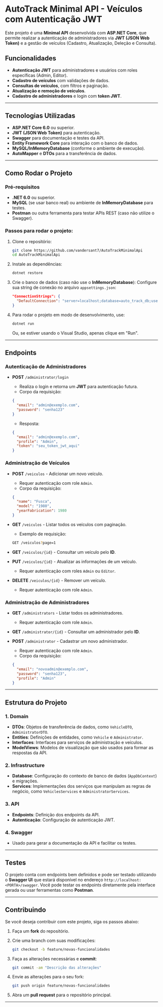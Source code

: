 # AutoTrack Minimal API - Veículos com Autenticação JWT

Este projeto é uma **Minimal API** desenvolvida com **ASP.NET Core**, que permite realizar a autenticação de administradores via **JWT (JSON Web Token)** e a gestão de veículos (Cadastro, Atualização, Deleção e Consulta).

## Funcionalidades

* **Autenticação JWT** para administradores e usuários com roles específicas (Admin, Editor).
* **Cadastro de veículos** com validações de dados.
* **Consultas de veículos**, com filtros e paginação.
* **Atualização e remoção de veículos**.
* **Cadastro de administradores** e login com **token JWT**.

---

## Tecnologias Utilizadas

* **ASP.NET Core 6.0** ou superior.
* **JWT (JSON Web Token)** para autenticação.
* **Swagger** para documentação e testes da API.
* **Entity Framework Core** para interação com o banco de dados.
* **MySQL/InMemoryDatabase** (conforme o ambiente de execução).
* **AutoMapper** e **DTOs** para a transferência de dados.

---

## Como Rodar o Projeto

### Pré-requisitos

* **.NET 6.0** ou superior.
* **MySQL** (se usar banco real) ou ambiente de **InMemoryDatabase** para testes.
* **Postman** ou outra ferramenta para testar APIs REST (caso não utilize o Swagger).

### Passos para rodar o projeto:

1. Clone o repositório:

   ```bash
   git clone https://github.com/vandersant7/AutoTrackMinimalApi
   cd AutoTrackMinimalApi
   ```

2. Instale as dependências:

   ```bash
   dotnet restore
   ```

3. Crie o banco de dados (caso não use o **InMemoryDatabase**):
   Configure sua string de conexão no arquivo `appsettings.json`:

   ```json
   "ConnectionStrings": {
     "DefaultConnection": "server=localhost;database=auto_track_db;user=root;password=senha"
   }
   ```

4. Para rodar o projeto em modo de desenvolvimento, use:

   ```bash
   dotnet run
   ```

   Ou, se estiver usando o Visual Studio, apenas clique em "Run".

---

## Endpoints

### Autenticação de Administradores

* **POST** `/administrator/login`

  * Realiza o login e retorna um **JWT** para autenticação futura.
  * Corpo da requisição:

  ```json
  {
    "email": "admin@exemplo.com",
    "password": "senha123"
  }
  ```

  * Resposta:

  ```json
  {
    "email": "admin@exemplo.com",
    "profile": "Admin",
    "token": "seu_token_jwt_aqui"
  }
  ```

### Administração de Veículos

* **POST** `/veiculos` - Adicionar um novo veículo.

  * Requer autenticação com role `Admin`.
  * Corpo da requisição:

  ```json
  {
    "name": "Fusca",
    "model": "1980",
    "yearFabrication": 1980
  }
  ```

* **GET** `/veiculos` - Listar todos os veículos com paginação.

  * Exemplo de requisição:

  ```bash
  GET /veiculos?page=1
  ```

* **GET** `/veiculos/{id}` - Consultar um veículo pelo **ID**.

* **PUT** `/veiculos/{id}` - Atualizar as informações de um veículo.

  * Requer autenticação com roles `Admin` ou `Editor`.

* **DELETE** `/veiculos/{id}` - Remover um veículo.

  * Requer autenticação com role `Admin`.

### Administração de Administradores

* **GET** `/administrators` - Listar todos os administradores.

  * Requer autenticação com role `Admin`.

* **GET** `/administrator/{id}` - Consultar um administrador pelo **ID**.

* **POST** `/administrator` - Cadastrar um novo administrador.

  * Requer autenticação com role `Admin`.
  * Corpo da requisição:

  ```json
  {
    "email": "novoadmin@exemplo.com",
    "password": "senha123",
    "profile": "Admin"
  }
  ```

---

## Estrutura do Projeto

### 1. **Domain**

* **DTOs**: Objetos de transferência de dados, como `VehicleDTO`, `AdministratorDTO`.
* **Entities**: Definições de entidades, como `Vehicle` e `Administrator`.
* **Interfaces**: Interfaces para serviços de administração e veículos.
* **ModelViews**: Modelos de visualização que são usados para formar as respostas da API.

### 2. **Infrastructure**

* **Database**: Configuração do contexto de banco de dados (`AppDbContext`) e migrações.
* **Services**: Implementações dos serviços que manipulam as regras de negócio, como `VehiclesServices` e `AdministratorServices`.

### 3. **API**

* **Endpoints**: Definição dos endpoints da API.
* **Autenticação**: Configuração de autenticação JWT.

### 4. **Swagger**

* Usado para gerar a documentação da API e facilitar os testes.

---

## Testes

O projeto conta com endpoints bem definidos e pode ser testado utilizando o **Swagger UI** que estará disponível no endereço `http://localhost:<PORTA>/swagger`. Você pode testar os endpoints diretamente pela interface gerada ou usar ferramentas como **Postman**.

---

## Contribuindo

Se você deseja contribuir com este projeto, siga os passos abaixo:

1. Faça um **fork** do repositório.
2. Crie uma branch com suas modificações:

   ```bash
   git checkout -b feature/novas-funcionalidades
   ```
3. Faça as alterações necessárias e **commit**:

   ```bash
   git commit -am "Descrição das alterações"
   ```
4. Envie as alterações para o seu fork:

   ```bash
   git push origin feature/novas-funcionalidades
   ```
5. Abra um **pull request** para o repositório principal.

---
